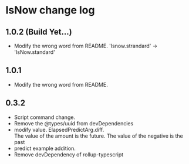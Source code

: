 # IsNow change log

## 1.0.2 (Build Yet...)
* Modify the wrong word from README. 'Isnow.strandard' ->  'IsNow.standard'

## 1.0.1
* Modify the wrong word from README.

## 0.3.2
* Script command change.
* Remove the @types/uuid from devDependencies
* modify value. ElapsedPredictArg.diff.  
  The value of the amount is the future. The value of the negative is the past
* predict example addition.
* Remove devDependency of rollup-typescript
